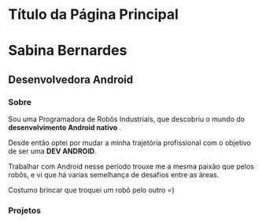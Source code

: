 <head>
<h1>Título da Página Principal</h1> 
 <title>portifolio</title>
 </head>

# Sabina Bernardes
## Desenvolvedora Android

### Sobre
<p> Sou uma Programadora de Robôs Industriais, que descobriu o mundo do <b> desenvolvimento Android nativo </b>. </p>
<p> Desde então optei por mudar a minha trajetória profissional com o objetivo de ser uma <b> DEV ANDROID</b>. </p>
<p> Trabalhar com Android nesse período trouxe me a mesma paixão que pelos robôs, e vi que há varias semelhança de desafios entre as áreas. </p>
<p> Costumo brincar que troquei um robô pelo outro  =) </p>

### Projetos 
